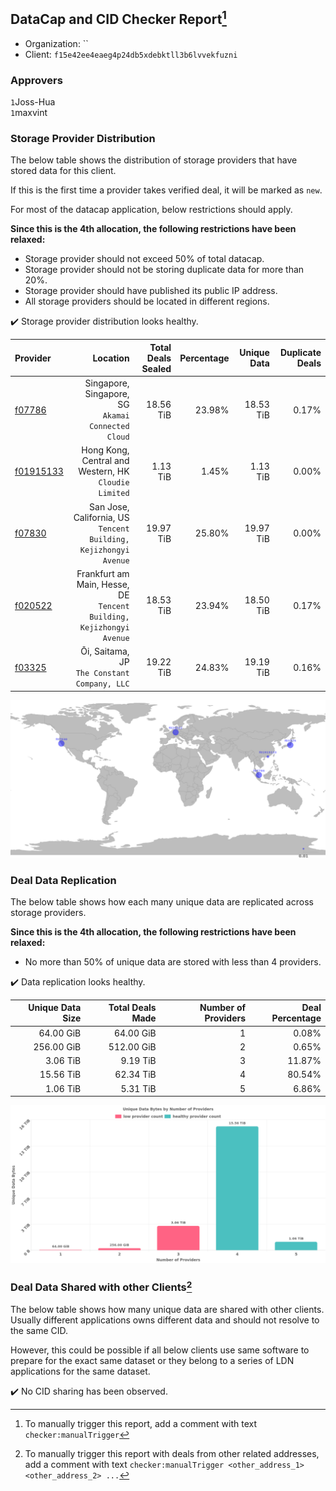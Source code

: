 ## DataCap and CID Checker Report[^1]
 - Organization: ``
 - Client: `f15e42ee4eaeg4p24db5xdebktll3b6lvvekfuzni`
### Approvers
`1`Joss-Hua<br/>`1`maxvint

### Storage Provider Distribution
The below table shows the distribution of storage providers that have stored data for this client.

If this is the first time a provider takes verified deal, it will be marked as `new`.

For most of the datacap application, below restrictions should apply.

**Since this is the 4th allocation, the following restrictions have been relaxed:**
 - Storage provider should not exceed 50% of total datacap.
 - Storage provider should not be storing duplicate data for more than 20%.
 - Storage provider should have published its public IP address.
 - All storage providers should be located in different regions.

✔️ Storage provider distribution looks healthy.

| Provider                                              |                                                                Location | Total Deals Sealed | Percentage | Unique Data | Duplicate Deals |
| :---------------------------------------------------- | ----------------------------------------------------------------------: | -----------------: | ---------: | ----------: | --------------: |
| [f07786](https://filfox.info/en/address/f07786)       |                   Singapore, Singapore, SG<br/>`Akamai Connected Cloud` |          18.56 TiB |     23.98% |   18.53 TiB |           0.17% |
| [f01915133](https://filfox.info/en/address/f01915133) |                Hong Kong, Central and Western, HK<br/>`Cloudie Limited` |           1.13 TiB |      1.45% |    1.13 TiB |           0.00% |
| [f07830](https://filfox.info/en/address/f07830)       |     San Jose, California, US<br/>`Tencent Building, Kejizhongyi Avenue` |          19.97 TiB |     25.80% |   19.97 TiB |           0.00% |
| [f020522](https://filfox.info/en/address/f020522)     | Frankfurt am Main, Hesse, DE<br/>`Tencent Building, Kejizhongyi Avenue` |          18.53 TiB |     23.94% |   18.50 TiB |           0.17% |
| [f03325](https://filfox.info/en/address/f03325)       |                         Ōi, Saitama, JP<br/>`The Constant Company, LLC` |          19.22 TiB |     24.83% |   19.19 TiB |           0.16% |

<img src="https://raw.githubusercontent.com/data-preservation-programs/filplus-checker-assets/main/filecoin-project/filecoin-plus-large-datasets/issues/1907/1682384760030.png"/>

### Deal Data Replication
The below table shows how each many unique data are replicated across storage providers.


**Since this is the 4th allocation, the following restrictions have been relaxed:**
- No more than 50% of unique data are stored with less than 4 providers.

✔️ Data replication looks healthy.

| Unique Data Size | Total Deals Made | Number of Providers | Deal Percentage |
| ---------------: | ---------------: | ------------------: | --------------: |
|        64.00 GiB |        64.00 GiB |                   1 |           0.08% |
|       256.00 GiB |       512.00 GiB |                   2 |           0.65% |
|         3.06 TiB |         9.19 TiB |                   3 |          11.87% |
|        15.56 TiB |        62.34 TiB |                   4 |          80.54% |
|         1.06 TiB |         5.31 TiB |                   5 |           6.86% |

<img src="https://raw.githubusercontent.com/data-preservation-programs/filplus-checker-assets/main/filecoin-project/filecoin-plus-large-datasets/issues/1907/1682384761070.png"/>

### Deal Data Shared with other Clients[^3]
The below table shows how many unique data are shared with other clients.
Usually different applications owns different data and should not resolve to the same CID.

However, this could be possible if all below clients use same software to prepare for the exact same dataset or they belong to a series of LDN applications for the same dataset.

✔️ No CID sharing has been observed.

[^1]: To manually trigger this report, add a comment with text `checker:manualTrigger`

[^2]: Deals from those addresses are combined into this report as they are specified with `checker:manualTrigger`

[^3]: To manually trigger this report with deals from other related addresses, add a comment with text `checker:manualTrigger <other_address_1> <other_address_2> ...`
